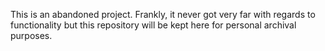 This is an abandoned project. Frankly, it never got very far with regards to functionality but this repository will be kept here for personal archival purposes.
